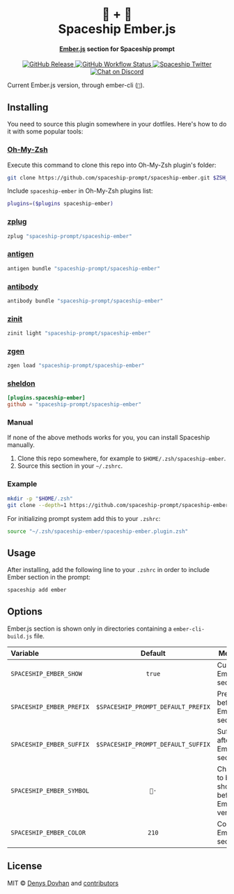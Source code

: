 <h1 align="center">
  🐹 + 🚀
  <br>Spaceship Ember.js<br>
</h1>

<h4 align="center">
  <a href="https://emberjs.com" target="_blank">Ember.js</a> section for Spaceship prompt
</h4>

<p align="center">
  <a href="https://github.com/spaceship-prompt/spaceship-ember/releases">
    <img src="https://img.shields.io/github/v/release/spaceship-prompt/spaceship-ember.svg?style=flat-square"
      alt="GitHub Release" />
  </a>

  <a href="https://github.com/spaceship-prompt/spaceship-ember/actions">
    <img src="https://img.shields.io/github/workflow/status/spaceship-prompt/spaceship-ember/ci?style=flat-square"
      alt="GitHub Workflow Status" />
  </a>

  <a href="https://twitter.com/SpaceshipPrompt">
    <img src="https://img.shields.io/badge/twitter-%40SpaceshipPrompt-00ACEE.svg?style=flat-square"
      alt="Spaceship Twitter" />
  </a>

  <a href="https://discord.gg/NTQWz8Dyt9">
    <img
      src="https://img.shields.io/discord/859409950999707668?label=discord&logoColor=white&style=flat-square"
      alt="Chat on Discord"
    />
  </a>
</p>

Current Ember.js version, through ember-cli (`🐹`).

## Installing

You need to source this plugin somewhere in your dotfiles. Here's how to do it with some popular tools:

### [Oh-My-Zsh]

Execute this command to clone this repo into Oh-My-Zsh plugin's folder:

```zsh
git clone https://github.com/spaceship-prompt/spaceship-ember.git $ZSH_CUSTOM/plugins/spaceship-ember
```

Include `spaceship-ember` in Oh-My-Zsh plugins list:

```zsh
plugins=($plugins spaceship-ember)
```

### [zplug]

```zsh
zplug "spaceship-prompt/spaceship-ember"
```

### [antigen]

```zsh
antigen bundle "spaceship-prompt/spaceship-ember"
```

### [antibody]

```zsh
antibody bundle "spaceship-prompt/spaceship-ember"
```

### [zinit]

```zsh
zinit light "spaceship-prompt/spaceship-ember"
```

### [zgen]

```zsh
zgen load "spaceship-prompt/spaceship-ember"
```

### [sheldon]

```toml
[plugins.spaceship-ember]
github = "spaceship-prompt/spaceship-ember"
```

### Manual

If none of the above methods works for you, you can install Spaceship manually.

1. Clone this repo somewhere, for example to `$HOME/.zsh/spaceship-ember`.
2. Source this section in your `~/.zshrc`.

### Example

```zsh
mkdir -p "$HOME/.zsh"
git clone --depth=1 https://github.com/spaceship-prompt/spaceship-ember.git "$HOME/.zsh/spaceship-ember"
```

For initializing prompt system add this to your `.zshrc`:

```zsh title=".zshrc"
source "~/.zsh/spaceship-ember/spaceship-ember.plugin.zsh"
```

## Usage

After installing, add the following line to your `.zshrc` in order to include Ember section in the prompt:

```zsh
spaceship add ember
```

## Options

Ember.js section is shown only in directories containing a `ember-cli-build.js` file.

| Variable                 |              Default               | Meaning                                       |
| :----------------------- | :--------------------------------: | --------------------------------------------- |
| `SPACESHIP_EMBER_SHOW`   |               `true`               | Current Ember.js section                      |
| `SPACESHIP_EMBER_PREFIX` | `$SPACESHIP_PROMPT_DEFAULT_PREFIX` | Prefix before Ember.js section                |
| `SPACESHIP_EMBER_SUFFIX` | `$SPACESHIP_PROMPT_DEFAULT_SUFFIX` | Suffix after Ember.js section                 |
| `SPACESHIP_EMBER_SYMBOL` |               `🐹·`                | Character to be shown before Ember.js version |
| `SPACESHIP_EMBER_COLOR`  |               `210`                | Color of Ember.js section                     |

## License

MIT © [Denys Dovhan](http://denysdovhan.com) and [contributors][spaceship-contributors]

<!-- References -->

[Oh-My-Zsh]: https://ohmyz.sh/
[zplug]: https://github.com/zplug/zplug
[antigen]: https://antigen.sharats.me/
[antibody]: https://getantibody.github.io/
[zinit]: https://github.com/zdharma/zinit
[zgen]: https://github.com/tarjoilija/zgen
[sheldon]: https://sheldon.cli.rs/
[spaceship-contributors]: https://github.com/spaceship-prompt/spaceship-prompt/graphs/contributors
